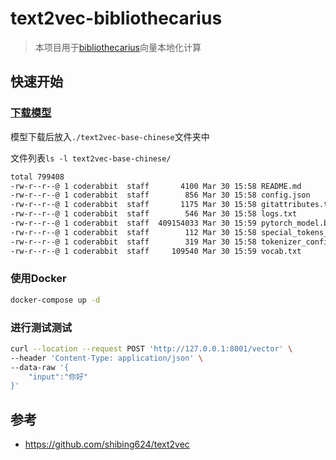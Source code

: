 #  text2vec-bibliothecarius

> 本项目用于[bibliothecarius](https://github.com/coderabbit214/bibliothecarius)向量本地化计算

## 快速开始

### [下载模型](https://huggingface.co/shibing624/text2vec-base-chinese/tree/main)

模型下载后放入`./text2vec-base-chinese`文件夹中

文件列表`ls -l text2vec-base-chinese/`

```bash
total 799408
-rw-r--r--@ 1 coderabbit  staff       4100 Mar 30 15:58 README.md
-rw-r--r--@ 1 coderabbit  staff        856 Mar 30 15:58 config.json
-rw-r--r--@ 1 coderabbit  staff       1175 Mar 30 15:58 gitattributes.txt
-rw-r--r--@ 1 coderabbit  staff        546 Mar 30 15:58 logs.txt
-rw-r--r--@ 1 coderabbit  staff  409154033 Mar 30 15:59 pytorch_model.bin
-rw-r--r--@ 1 coderabbit  staff        112 Mar 30 15:58 special_tokens_map.json
-rw-r--r--@ 1 coderabbit  staff        319 Mar 30 15:58 tokenizer_config.json
-rw-r--r--@ 1 coderabbit  staff     109540 Mar 30 15:59 vocab.txt
```

### 使用Docker

```bash
docker-compose up -d
```

### 进行测试测试

```bash
curl --location --request POST 'http://127.0.0.1:8001/vector' \
--header 'Content-Type: application/json' \
--data-raw '{
    "input":"你好"
}'
```

## 参考

- https://github.com/shibing624/text2vec
